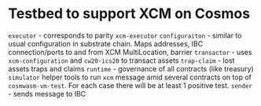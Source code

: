 # Testbed to support XCM on Cosmos

`executor` - corresponds to parity `xcm-executor`
`configuraiton` - similar to usual configuration in substrate chain. Maps addresses, IBC connection/ports to and from XCM MultiLocation, barrier
`transactor` - uses `xcm-configuration` and `cw20-ics20` to transact assets
`trap-claim` - lost assets traps and claims
`runtime` - governance of all contracts (like treasury) 
`simulator` helper tools to run `xcm` message amid several contracts on top of `cosmwasm-vm-test`. For each case there will be at least 1 positive test.
`sender` - sends message to IBC

